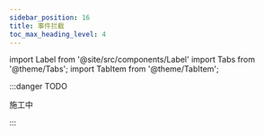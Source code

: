 ```yaml
---
sidebar_position: 16
title: 事件拦截
toc_max_heading_level: 4
---
```


import Label from '@site/src/components/Label'
import Tabs from '@theme/Tabs';
import TabItem from '@theme/TabItem';


:::danger TODO

施工中

:::

